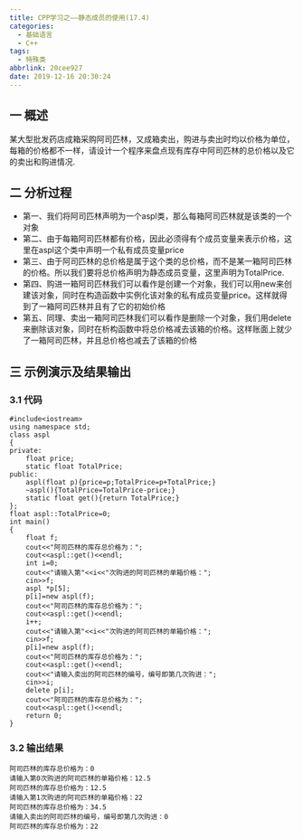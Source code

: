 ```yaml
---
title: CPP学习之——静态成员的使用(17.4)
categories:
  - 基础语言
  - C++
tags:
  - 特殊类
abbrlink: 20cee927
date: 2019-12-16 20:30:24
---
```

## 一 概述

某大型批发药店成箱采购阿司匹林，又成箱卖出，购进与卖出时均以价格为单位，每箱的价格都不一样，请设计一个程序来盘点现有库存中阿司匹林的总价格以及它的卖出和购进情况.  

<!--more-->

## 二 分析过程

* 第一、我们将阿司匹林声明为一个aspl类，那么每箱阿司匹林就是该类的一个对象
* 第二、由于每箱阿司匹林都有价格，因此必须得有个成员变量来表示价格，这里在aspl这个类中声明一个私有成员变量price
* 第三、由于阿司匹林的总价格是属于这个类的总价格，而不是某一箱阿司匹林的价格。所以我们要将总价格声明为静态成员变量，这里声明为TotalPrice.
* 第四、购进一箱阿司匹林我们可以看作是创建一个对象，我们可以用new来创建该对象，同时在构造函数中实例化该对象的私有成员变量price。这样就得到了一箱阿司匹林并且有了它的初始价格
* 第五、同理、卖出一箱阿司匹林我们可以看作是删除一个对象，我们用delete来删除该对象，同时在析构函数中将总价格减去该箱的价格。这样账面上就少了一箱阿司匹林，并且总价格也减去了该箱的价格

## 三 示例演示及结果输出

### 3.1 代码

```
#include<iostream>
using namespace std;
class aspl
{
private:
	float price;
	static float TotalPrice;
public:
	aspl(float p){price=p;TotalPrice=p+TotalPrice;}
	~aspl(){TotalPrice=TotalPrice-price;}
	static float get(){return TotalPrice;}
};
float aspl::TotalPrice=0;
int main()
{
	float f;
	cout<<"阿司匹林的库存总价格为：";
	cout<<aspl::get()<<endl;
	int i=0;
	cout<<"请输入第"<<i<<"次购进的阿司匹林的单箱价格：";
	cin>>f;
	aspl *p[5];
	p[i]=new aspl(f);
	cout<<"阿司匹林的库存总价格为：";
	cout<<aspl::get()<<endl;
	i++;
	cout<<"请输入第"<<i<<"次购进的阿司匹林的单箱价格：";
	cin>>f;
	p[i]=new aspl(f);
	cout<<"阿司匹林的库存总价格为：";
	cout<<aspl::get()<<endl;
	cout<<"请输入卖出的阿司匹林的编号，编号即第几次购进：";
	cin>>i;
	delete p[i];
	cout<<"阿司匹林的库存总价格为：";
	cout<<aspl::get()<<endl;
	return 0;
}
```

### 3.2 输出结果

```
阿司匹林的库存总价格为：0
请输入第0次购进的阿司匹林的单箱价格：12.5
阿司匹林的库存总价格为：12.5
请输入第1次购进的阿司匹林的单箱价格：22
阿司匹林的库存总价格为：34.5
请输入卖出的阿司匹林的编号，编号即第几次购进：0
阿司匹林的库存总价格为：22
```
